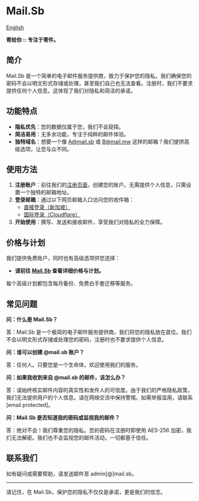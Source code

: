 # Mail.Sb
[English](https://github.com/MailSb/MailSb/blob/main/README.md)

**寄给你 :: 专注于寄件。**

## 简介

Mail.Sb 是一个简单的电子邮件服务提供商，致力于保护您的隐私。我们确保您的密码不会以明文形式存储或处理，甚至我们自己也无法查看。注册时，我们不要求提供任何个人信息。这体现了我们对隐私和简洁的承诺。

## 功能特点

- **隐私优先**：您的数据仅属于您，我们不会窥探。
- **简洁易用**：无多余功能，专注于纯粹的邮件体验。
- **独特域名**：想要一个像 A@mail.sb 或 B@mail.mw 这样的邮箱？我们提供高级选项，让您与众不同。

## 使用方法

1. **注册账户**：前往我们的[注册页面](https://Mail.Sb)，创建您的账户。无需提供个人信息，只需设置一个独特的邮箱地址。
2. **登录邮箱**：通过以下网页邮箱入口访问您的收件箱：
   - [直接登录（新加坡）](https://web.mail.sb)
   - [国际登录（Cloudflare）](https://web0.mail.sb)
3. **开始使用**：撰写、发送和接收邮件，享受我们对隐私的全力保障。

## 价格与计划

我们提供免费账户，同时也有高级选项供您选择：

- **请前往 [Mail.Sb](https://web0.mail.sb) 查看详细价格与计划。**

每个高级计划都包含每月备份、免费白手套迁移等服务。

## 常见问题

**问：什么是 Mail.Sb？**

答：Mail.Sb 是一个极简的电子邮件服务提供商，我们将您的隐私放在首位。我们不会以明文形式存储或处理您的密码，注册时也不要求提供个人信息。

**问：谁可以创建 @mail.sb 账户？**

答：任何人。只要您是一个生命体，欢迎使用我们的服务。

**问：如果我收到来自 @mail.sb 的邮件，该怎么办？**

答：请始终核实邮件内容的真实性和发件人的可信度。由于我们的严格隐私政策，我们无法提供用户的个人信息。请在网络交流中保持警惕。如需举报滥用，请联系 [email protected]。

**问：Mail.Sb 是否知道我的密码或监视我的邮件？**

答：绝对不会！我们尊重您的隐私。您的密码在注册时即使用 AES-256 加密，我们无法解密。我们也不会监视您的邮件活动，一切都基于信任。

## 联系我们

如有疑问或需要帮助，请发送邮件至 admin[@]mail.sb。

---

请记住，在 Mail.Sb，保护您的隐私不仅仅是承诺，更是我们的信念。
